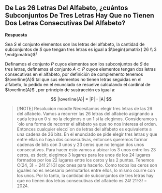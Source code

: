 ## De Las 26 Letras Del Alfabeto, ¿cuántos Subconjuntos De Tres Letras Hay Que no Tienen Dos Letras Consecutivas Del Alfabeto?

**Respuesta**

Sea $S$ el conjunto elementos son las letras del alfabeto, la cantidad de subconjuntos de $S$ que tengan tres letras es igual a $\begin{pmatrix} 26 \\ 3 \end{pmatrix}$²

Definamos el conjunto $P$ cuyos elementos son los subconjuntos de $S$ de tres letras, definamos el conjunto $A \subset P$ cuyos elementos tengan dos letras consecutivas en el alfabeto, por definición de complemento tenemos $\overline{A}$ tal que sus elementos no tienen letras seguidas en el alfabeto, lo pedido en el enunciado se resuelve calculando el cardinal de $\overline{A}$ , por principio de sustracción es igual a:

$$
|\overline{A}| = |P| -  |A|
$$

> [!NOTE] Resolucion moodle
> Necesitamos elegir tres letras de las 26 del alfabeto. Vamos a recorrer las 26 letras del alfabeto asignando a cada letra un 0 si no la elegimos o un 1 si la elegimos. Consideramos s´olo una forma de recorrer el alfabeto ya que no nos interesa el orden. Entonces cualquier elecci´on de letras del alfabeto es equivalente a una cadena de 26 bits. En el enunciado se pide elegir tres letras y que entre ellas no haya dos consecutivas, entonces queremos formar cadenas de bits con 3 unos y 23 ceros que no tengan dos unos consecutivos. Para hacer esto vamos a ubicar los 3 unos entre los 23 ceros, es decir, elegimos 3 lugares para los unos de los 24 lugares formados por los 22 lugares entre los ceros y las 2 puntas. Tenemos C(24, 3) = 24! 21!·3! opciones para hacerlo. Como todos los ceros son iguales no es necesario permutarlos entre ellos, lo mismo ocurre con los unos. Por lo tanto, la cantidad de subconjuntos de tres letras hay que no tienen dos letras consecutivas del alfabeto es 24! 21!·3! = 2024.
